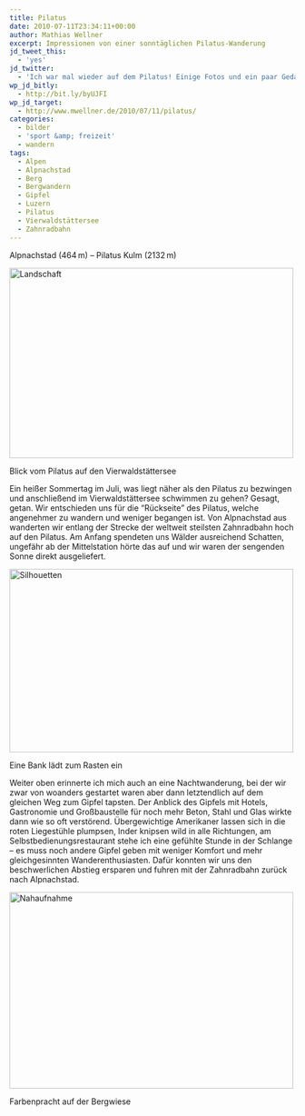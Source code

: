 ```yaml
---
title: Pilatus
date: 2010-07-11T23:34:11+00:00
author: Mathias Wellner
excerpt: Impressionen von einer sonntäglichen Pilatus-Wanderung
jd_tweet_this:
  - 'yes'
jd_twitter:
  - 'Ich war mal wieder auf dem Pilatus! Einige Fotos und ein paar Gedanken dazu im Weblog unter #url#. '
wp_jd_bitly:
  - http://bit.ly/byUJFI
wp_jd_target:
  - http://www.mwellner.de/2010/07/11/pilatus/
categories:
  - bilder
  - 'sport &amp; freizeit'
  - wandern
tags:
  - Alpen
  - Alpnachstad
  - Berg
  - Bergwandern
  - Gipfel
  - Luzern
  - Pilatus
  - Vierwaldstättersee
  - Zahnradbahn
---
```

Alpnachstad (464&thinsp;m) &ndash; Pilatus Kulm (2132&thinsp;m)

<div style="width: 510px" class="wp-caption aligncenter">
  <a href="http://www.flickr.com/photos/mwellner/4790318123/" title="Landschaft by mwellner, on Flickr"><img src="http://farm5.static.flickr.com/4074/4790318123_a272d91de8.jpg" width="500" height="335" alt="Landschaft" /></a>
  
  <p class="wp-caption-text">
    Blick vom Pilatus auf den Vierwaldstättersee<br />
  </p>
</div>

Ein heißer Sommertag im Juli, was liegt näher als den Pilatus zu bezwingen und anschließend im Vierwaldstättersee schwimmen zu gehen? Gesagt, getan. Wir entschieden uns für die &#8220;Rückseite&#8221; des Pilatus, welche angenehmer zu wandern und weniger begangen ist. Von Alpnachstad aus wanderten wir entlang der Strecke der weltweit steilsten Zahnradbahn hoch auf den Pilatus. Am Anfang spendeten uns Wälder ausreichend Schatten, ungefähr ab der Mittelstation hörte das auf und wir waren der sengenden Sonne direkt ausgeliefert. 

<div style="width: 510px" class="wp-caption aligncenter">
  <a href="http://www.flickr.com/photos/mwellner/4790318413/" title="Silhouetten by mwellner, on Flickr"><img src="http://farm5.static.flickr.com/4075/4790318413_d33fe05ecb.jpg" width="500" height="323" alt="Silhouetten" /></a>
  
  <p class="wp-caption-text">
    Eine Bank lädt zum Rasten ein<br />
  </p>
</div>

Weiter oben erinnerte ich mich auch an eine Nachtwanderung, bei der wir zwar von woanders gestartet waren aber dann letztendlich auf dem gleichen Weg zum Gipfel tapsten. Der Anblick des Gipfels mit Hotels, Gastronomie und Großbaustelle für noch mehr Beton, Stahl und Glas wirkte dann wie so oft verstörend. Übergewichtige Amerikaner lassen sich in die roten Liegestühle plumpsen, Inder knipsen wild in alle Richtungen, am Selbstbedienungsrestaurant stehe ich eine gefühlte Stunde in der Schlange &ndash; es muss noch andere Gipfel geben mit weniger Komfort und mehr gleichgesinnten Wanderenthusiasten. Dafür konnten wir uns den beschwerlichen Abstieg ersparen und fuhren mit der Zahnradbahn zurück nach Alpnachstad. 

<div style="width: 510px" class="wp-caption aligncenter">
  <a href="http://www.flickr.com/photos/mwellner/4790950950/" title="Nahaufnahme by mwellner, on Flickr"><img src="http://farm5.static.flickr.com/4139/4790950950_c7963be5fb_o.jpg" width="500" height="346" alt="Nahaufnahme" /></a>
  
  <p class="wp-caption-text">
    Farbenpracht auf der Bergwiese<br />
  </p>
</div>